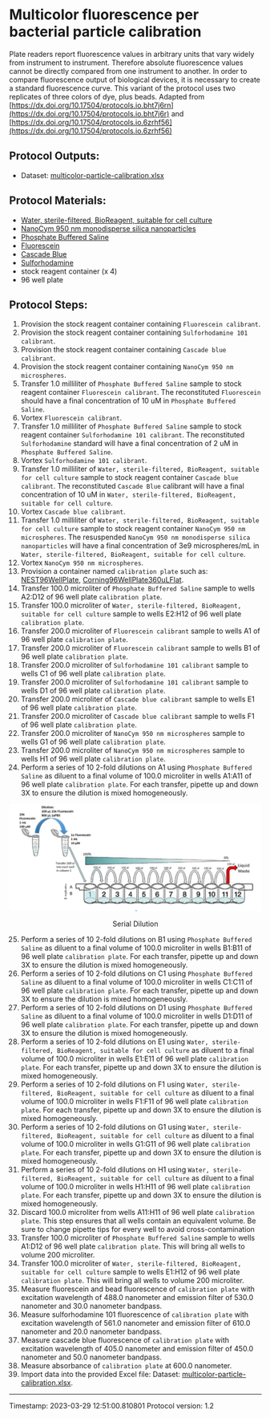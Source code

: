 # Multicolor fluorescence per bacterial particle calibration

Plate readers report fluorescence values in arbitrary units that vary widely from instrument to instrument. Therefore absolute fluorescence values cannot be directly compared from one instrument to another. In order to compare fluorescence output of biological devices, it is necessary to create a standard fluorescence curve. This variant of the protocol uses two replicates of three colors of dye, plus beads.
Adapted from [https://dx.doi.org/10.17504/protocols.io.bht7j6rn](https://dx.doi.org/10.17504/protocols.io.bht7j6r) and [https://dx.doi.org/10.17504/protocols.io.6zrhf56](https://dx.doi.org/10.17504/protocols.io.6zrhf56)


## Protocol Outputs:
* Dataset: [multicolor-particle-calibration.xlsx](multicolor-particle-calibration.xlsx)


## Protocol Materials:
* [Water, sterile-filtered, BioReagent, suitable for cell culture](https://identifiers.org/pubchem.substance:24901740)
* [NanoCym 950 nm monodisperse silica nanoparticles](https://nanocym.com/wp-content/uploads/2018/07/NanoCym-All-Datasheets-.pdf)
* [Phosphate Buffered Saline](https://pubchem.ncbi.nlm.nih.gov/substance/329753341)
* [Fluorescein](https://pubchem.ncbi.nlm.nih.gov/substance/329753341)
* [Cascade Blue](https://pubchem.ncbi.nlm.nih.gov/substance/329753341)
* [Sulforhodamine](https://pubchem.ncbi.nlm.nih.gov/substance/329753341)
* stock reagent container (x 4)
* 96 well plate


## Protocol Steps:
1. Provision the stock reagent container containing `Fluorescein calibrant`.
2. Provision the stock reagent container containing `Sulforhodamine 101 calibrant`.
3. Provision the stock reagent container containing `Cascade blue calibrant`.
4. Provision the stock reagent container containing `NanoCym 950 nm microspheres`.
5. Transfer 1.0 milliliter of `Phosphate Buffered Saline` sample to  stock reagent container `Fluorescein calibrant`. The reconstituted `Fluorescein` should have a final concentration of 10 uM in `Phosphate Buffered Saline`.
6. Vortex `Fluorescein calibrant`.
7. Transfer 1.0 milliliter of `Phosphate Buffered Saline` sample to  stock reagent container `Sulforhodamine 101 calibrant`. The reconstituted `Sulforhodamine` standard will have a final concentration of 2 uM in `Phosphate Buffered Saline`.
8. Vortex `Sulforhodamine 101 calibrant`.
9. Transfer 1.0 milliliter of `Water, sterile-filtered, BioReagent, suitable for cell culture` sample to  stock reagent container `Cascade blue calibrant`. The reconstituted `Cascade Blue` calibrant will have a final concentration of 10 uM in `Water, sterile-filtered, BioReagent, suitable for cell culture`.
10. Vortex `Cascade blue calibrant`.
11. Transfer 1.0 milliliter of `Water, sterile-filtered, BioReagent, suitable for cell culture` sample to  stock reagent container `NanoCym 950 nm microspheres`. The resuspended `NanoCym 950 nm monodisperse silica nanoparticles` will have a final concentration of 3e9 microspheres/mL in `Water, sterile-filtered, BioReagent, suitable for cell culture`.
12. Vortex `NanoCym 950 nm microspheres`.
13. Provision a container named `calibration plate` such as: 
	[NEST96WellPlate](https://sift.net/container-ontology/container-ontology#NEST96WellPlate),
	[Corning96WellPlate360uLFlat](https://sift.net/container-ontology/container-ontology#Corning96WellPlate360uLFlat).
14. Transfer 100.0 microliter of `Phosphate Buffered Saline` sample to wells A2:D12 of 96 well plate `calibration plate`.
15. Transfer 100.0 microliter of `Water, sterile-filtered, BioReagent, suitable for cell culture` sample to wells E2:H12 of 96 well plate `calibration plate`.
16. Transfer 200.0 microliter of `Fluorescein calibrant` sample to wells A1 of 96 well plate `calibration plate`.
17. Transfer 200.0 microliter of `Fluorescein calibrant` sample to wells B1 of 96 well plate `calibration plate`.
18. Transfer 200.0 microliter of `Sulforhodamine 101 calibrant` sample to wells C1 of 96 well plate `calibration plate`.
19. Transfer 200.0 microliter of `Sulforhodamine 101 calibrant` sample to wells D1 of 96 well plate `calibration plate`.
20. Transfer 200.0 microliter of `Cascade blue calibrant` sample to wells E1 of 96 well plate `calibration plate`.
21. Transfer 200.0 microliter of `Cascade blue calibrant` sample to wells F1 of 96 well plate `calibration plate`.
22. Transfer 200.0 microliter of `NanoCym 950 nm microspheres` sample to wells G1 of 96 well plate `calibration plate`.
23. Transfer 200.0 microliter of `NanoCym 950 nm microspheres` sample to wells H1 of 96 well plate `calibration plate`.
24. Perform a series of 10 2-fold dilutions on A1 using `Phosphate Buffered Saline` as diluent to a final volume of 100.0 microliter in wells A1:A11 of 96 well plate `calibration plate`.  For each transfer, pipette up and down 3X to ensure the dilution is mixed homogeneously.

![](../figures/serial_dilution.png)
<p align="center">Serial Dilution</p>

25. Perform a series of 10 2-fold dilutions on B1 using `Phosphate Buffered Saline` as diluent to a final volume of 100.0 microliter in wells B1:B11 of 96 well plate `calibration plate`.  For each transfer, pipette up and down 3X to ensure the dilution is mixed homogeneously.
26. Perform a series of 10 2-fold dilutions on C1 using `Phosphate Buffered Saline` as diluent to a final volume of 100.0 microliter in wells C1:C11 of 96 well plate `calibration plate`.  For each transfer, pipette up and down 3X to ensure the dilution is mixed homogeneously.
27. Perform a series of 10 2-fold dilutions on D1 using `Phosphate Buffered Saline` as diluent to a final volume of 100.0 microliter in wells D1:D11 of 96 well plate `calibration plate`.  For each transfer, pipette up and down 3X to ensure the dilution is mixed homogeneously.
28. Perform a series of 10 2-fold dilutions on E1 using `Water, sterile-filtered, BioReagent, suitable for cell culture` as diluent to a final volume of 100.0 microliter in wells E1:E11 of 96 well plate `calibration plate`.  For each transfer, pipette up and down 3X to ensure the dilution is mixed homogeneously.
29. Perform a series of 10 2-fold dilutions on F1 using `Water, sterile-filtered, BioReagent, suitable for cell culture` as diluent to a final volume of 100.0 microliter in wells F1:F11 of 96 well plate `calibration plate`.  For each transfer, pipette up and down 3X to ensure the dilution is mixed homogeneously.
30. Perform a series of 10 2-fold dilutions on G1 using `Water, sterile-filtered, BioReagent, suitable for cell culture` as diluent to a final volume of 100.0 microliter in wells G1:G11 of 96 well plate `calibration plate`.  For each transfer, pipette up and down 3X to ensure the dilution is mixed homogeneously.
31. Perform a series of 10 2-fold dilutions on H1 using `Water, sterile-filtered, BioReagent, suitable for cell culture` as diluent to a final volume of 100.0 microliter in wells H1:H11 of 96 well plate `calibration plate`.  For each transfer, pipette up and down 3X to ensure the dilution is mixed homogeneously.
32. Discard 100.0 microliter from wells A11:H11 of 96 well plate `calibration plate`.  This step ensures that all wells contain an equivalent volume. Be sure to change pipette tips for every well to avoid cross-contamination
33. Transfer 100.0 microliter of `Phosphate Buffered Saline` sample to wells A1:D12 of 96 well plate `calibration plate`.  This will bring all wells to volume 200 microliter.
34. Transfer 100.0 microliter of `Water, sterile-filtered, BioReagent, suitable for cell culture` sample to wells E1:H12 of 96 well plate `calibration plate`.  This will bring all wells to volume 200 microliter.
35. Measure fluorescein and bead fluorescence of `calibration plate` with excitation wavelength of 488.0 nanometer and emission filter of 530.0 nanometer and 30.0 nanometer bandpass.
36. Measure sulforhodamine 101 fluorescence of `calibration plate` with excitation wavelength of 561.0 nanometer and emission filter of 610.0 nanometer and 20.0 nanometer bandpass.
37. Measure cascade blue fluorescence of `calibration plate` with excitation wavelength of 405.0 nanometer and emission filter of 450.0 nanometer and 50.0 nanometer bandpass.
38. Measure absorbance of `calibration plate` at 600.0 nanometer.
39. Import data into the provided Excel file: Dataset: [multicolor-particle-calibration.xlsx](multicolor-particle-calibration.xlsx).
---
Timestamp: 2023-03-29 12:51:00.810801
Protocol version: 1.2
